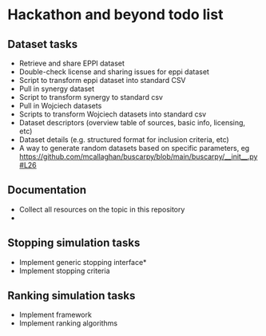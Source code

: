 # Hackathon and beyond todo list

## Dataset tasks
* Retrieve and share EPPI dataset
* Double-check license and sharing issues for eppi dataset
* Script to transform eppi dataset into standard CSV
* Pull in synergy dataset
* Script to transform synergy to standard csv
* Pull in Wojciech datasets
* Scripts to transform Wojciech datasets into standard csv
* Dataset descriptors (overview table of sources, basic info, licensing, etc)
* Dataset details (e.g. structured format for inclusion criteria, etc)
* A way to generate random datasets based on specific parameters, eg https://github.com/mcallaghan/buscarpy/blob/main/buscarpy/__init__.py#L26

## Documentation
* Collect all resources on the topic in this repository
* 

## Stopping simulation tasks
* Implement generic stopping interface*
* Implement stopping criteria

## Ranking simulation tasks
* Implement framework
* Implement ranking algorithms

